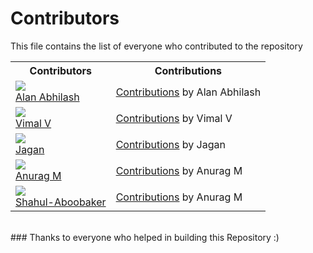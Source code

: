 # Contributors
This file contains the list of everyone who contributed to the repository
<br>
<table>
<th>Contributors</th><th>Contributions</th>  
  <tr>
    <td><img src="https://avatars.githubusercontent.com/blackmarketer?s=100">
    <br>
    <a href="https://github.com/blackmarketer">Alan Abhilash</a></td>
    <td><a href="https://github.com/Anon-Artist/R3C0Nizer/pull/1">Contributions</a> by Alan Abhilash</td>
  </tr>
  <tr>
    <td><img src="https://avatars.githubusercontent.com/E-R-R-O-R-404?s=100">
    <br>
    <a href="https://github.com/E-R-R-O-R-404">Vimal V</a></td>
    <td><a href="https://github.com/Anon-Artist/R3C0Nizer/pull/2">Contributions</a> by Vimal V</td>
  </tr>
  <tr>
    <td><img src="https://avatars.githubusercontent.com/Conscript-Security?s=100">
    <br>
    <a href="https://github.com/Conscript-Security">Jagan</a></td>
    <td><a href="https://github.com/Anon-Artist/R3C0Nizer/pull/4">Contributions</a> by Jagan</td>
  </tr>
  <tr>
    <td><img src="https://avatars.githubusercontent.com/v1nc1d4?s=100">
    <br>
    <a href="https://github.com/v1nc1d4">Anurag M</a></td>
    <td><a href="https://github.com/Anon-Artist/R3C0Nizer/pull/5">Contributions</a> by Anurag M</td>
  </tr>
  <tr>
    <td><img src="https://avatars.githubusercontent.com/Shahul-Aboobaker?s=100">
    <br>
    <a href="https://github.com/Shahul-Aboobaker">Shahul-Aboobaker</a></td>
    <td><a href="https://github.com/Anon-Artist/R3C0Nizer/pull/11">Contributions</a> by Anurag M</td>
  </tr>
</table>
<br>
### Thanks to everyone who helped in building this Repository :)
